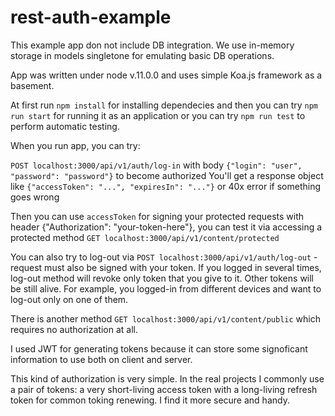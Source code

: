 # rest-auth-example

This example app don not include DB integration. We use in-memory storage in models singletone
for emulating basic DB operations.

App was written under node v.11.0.0 and uses simple Koa.js framework as a basement.

At first run `npm install` for installing dependecies and then you can try `npm run start` for running it as an application
or you can try `npm run test` to perform automatic testing.

When you run app, you can try:

`POST localhost:3000/api/v1/auth/log-in` with body `{"login": "user", "password": "password"}` to become authorized
You'll get a response object like `{"accessToken": "...", "expiresIn": "..."}` or 40x error if something goes wrong

Then you can use `accessToken` for signing your protected requests with header {"Authorization": "your-token-here"}, 
you can test it via accessing a protected method `GET localhost:3000/api/v1/content/protected`

You can also try to log-out via `POST localhost:3000/api/v1/auth/log-out` - request must also be signed with your token.
If you logged in several times, log-out method will revoke only token that you give to it. Other tokens will be still alive.
For example, you logged-in from different devices and want to log-out only on one of them.

There is another method `GET localhost:3000/api/v1/content/public` which requires no authorization at all.

I used JWT for generating tokens because it can store some signoficant information to use both on client and server.

This kind of authorization is very simple. In the real projects I commonly use a pair of tokens: a very short-living 
access token with a long-living refresh token for common toking renewing. I find it more secure and handy.
